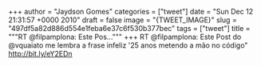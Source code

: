 
+++
author = "Jaydson Gomes"
categories = ["tweet"]
date = "Sun Dec 12 21:31:57 +0000 2010"
draft = false
image = "{TWEET_IMAGE}"
slug = "497df5a82d886d554e1feba6e37c6f530b377bec"
tags = ["tweet"]
title = """RT @filpamplona: Este Pos..."""
+++
RT @filpamplona: Este Post do @vquaiato  me lembra a frase infeliz '25 anos metendo a mão no código"  http://bit.ly/eY2EDn
